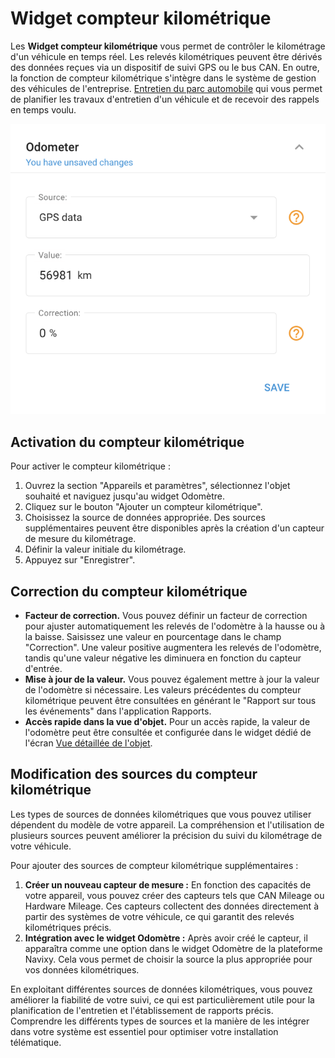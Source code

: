# Widget compteur kilométrique

Les **Widget compteur kilométrique** vous permet de contrôler le kilométrage d'un véhicule en temps réel. Les relevés kilométriques peuvent être dérivés des données reçues via un dispositif de suivi GPS ou le bus CAN. En outre, la fonction de compteur kilométrique s'intègre dans le système de gestion des véhicules de l'entreprise. [Entretien du parc automobile](../../gestion-du-parc-automobile/maintenance.md) qui vous permet de planifier les travaux d'entretien d'un véhicule et de recevoir des rappels en temps voulu.

![image-20240815-181307.png](../../../guide-de-litilizateur/appareils-et-parametres/localisation-et-mouvement/attachments/image-20240815-181307.png)

## Activation du compteur kilométrique

Pour activer le compteur kilométrique :

1. Ouvrez la section "Appareils et paramètres", sélectionnez l'objet souhaité et naviguez jusqu'au widget Odomètre.
2. Cliquez sur le bouton "Ajouter un compteur kilométrique".
3. Choisissez la source de données appropriée. Des sources supplémentaires peuvent être disponibles après la création d'un capteur de mesure du kilométrage.
4. Définir la valeur initiale du kilométrage.
5. Appuyez sur "Enregistrer".

## Correction du compteur kilométrique

* **Facteur de correction.** Vous pouvez définir un facteur de correction pour ajuster automatiquement les relevés de l'odomètre à la hausse ou à la baisse. Saisissez une valeur en pourcentage dans le champ "Correction". Une valeur positive augmentera les relevés de l'odomètre, tandis qu'une valeur négative les diminuera en fonction du capteur d'entrée.
* **Mise à jour de la valeur.** Vous pouvez également mettre à jour la valeur de l'odomètre si nécessaire. Les valeurs précédentes du compteur kilométrique peuvent être consultées en générant le "Rapport sur tous les événements" dans l'application Rapports.
* **Accès rapide dans la vue d'objet.** Pour un accès rapide, la valeur de l'odomètre peut être consultée et configurée dans le widget dédié de l'écran [Vue détaillée de l'objet](../../suivi-par-gps/liste-des-objets/vue-detaillee-de-lobjet.md).

## Modification des sources du compteur kilométrique

Les types de sources de données kilométriques que vous pouvez utiliser dépendent du modèle de votre appareil. La compréhension et l'utilisation de plusieurs sources peuvent améliorer la précision du suivi du kilométrage de votre véhicule.

Pour ajouter des sources de compteur kilométrique supplémentaires :

1. **Créer un nouveau capteur de mesure :** En fonction des capacités de votre appareil, vous pouvez créer des capteurs tels que CAN Mileage ou Hardware Mileage. Ces capteurs collectent des données directement à partir des systèmes de votre véhicule, ce qui garantit des relevés kilométriques précis.
2. **Intégration avec le widget Odomètre :** Après avoir créé le capteur, il apparaîtra comme une option dans le widget Odomètre de la plateforme Navixy. Cela vous permet de choisir la source la plus appropriée pour vos données kilométriques.

En exploitant différentes sources de données kilométriques, vous pouvez améliorer la fiabilité de votre suivi, ce qui est particulièrement utile pour la planification de l'entretien et l'établissement de rapports précis. Comprendre les différents types de sources et la manière de les intégrer dans votre système est essentiel pour optimiser votre installation télématique.
